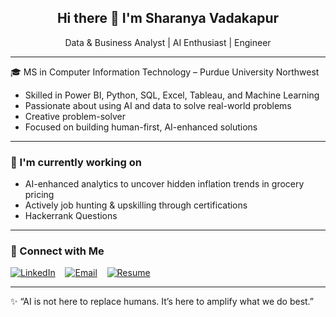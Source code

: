 <h2 align="center">Hi there 👋 I'm Sharanya Vadakapur</h2>
<p align="center">Data & Business Analyst | AI Enthusiast | Engineer </p>

---

🎓 MS in Computer Information Technology – Purdue University Northwest  
- Skilled in Power BI, Python, SQL, Excel, Tableau, and Machine Learning  
- Passionate about using AI and data to solve real-world problems  
- Creative problem-solver
- Focused on building human-first, AI-enhanced solutions  

---

### 🔭 I'm currently working on
- AI-enhanced analytics to uncover hidden inflation trends in grocery pricing   
- Actively job hunting & upskilling through certifications
- Hackerrank Questions

---

### 💼 Connect with Me
[<img src="https://img.icons8.com/color/30/000000/linkedin.png" alt="LinkedIn">](https://www.linkedin.com/in/svadaka)
&nbsp;&nbsp;
[<img src="https://img.icons8.com/color/30/000000/gmail.png" alt="Email">](mailto:svadakaa@gmail.com)
&nbsp;&nbsp;
[![Resume](https://img.shields.io/badge/-Resume-black?style=for-the-badge)](https://docs.google.com/document/d/1SJwgyhMnn11fRCdvoEPb31MynybPWAXh/edit)

---

✨ “AI is not here to replace humans. It’s here to amplify what we do best.”

